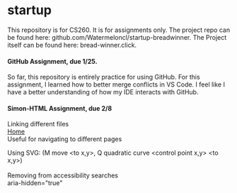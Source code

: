 # startup
This repository is for CS260. It is for assignments only. The project repo can be found here: github.com/Watermeloncl/startup-breadwinner. The Project itself can be found here: bread-winner.click.

#### GitHub Assignment, due 1/25.
So far, this repository is entirely practice for using GitHub.  For this assignment, I learned how to better merge conflicts in VS Code. I feel like I have a better understanding of how my IDE interacts with GitHub.

#### Simon-HTML Assignment, due 2/8
Linking different files  
<tag><a href="index.html">Home</a></tag>  
Useful for navigating to different pages  

Using SVG:
(M move <to x,y>, Q quadratic curve <control point x,y> <to x,y>)  
<path d="M 95,5 95,95 5,95 Q 5,5 95,5" fill="green" />  
Removing from accessibility searches  
aria-hidden="true"  
